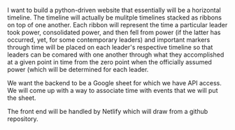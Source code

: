 I want to build a python-driven website that essentially will be a horizontal timeline. The timeline will actually be mulitple timelines stacked as ribbons on top of one another. Each ribbon will represent the time a particular leader took power, consolidated power, and then fell from power (if the latter has occurred, yet, for some contemporary leaders) and important markers through time will be placed on each leader's respective timeline so that leaders can be comared with one another through what they accomplished at a given point in time from the zero point when the officially assumed power (which will be determined for each leader.

We want the backend to be a Google sheet for which we have API access. We will come up with a way to associate time with events that we will put the sheet.

The front end will be handled by Netlify which will draw from a github repository.